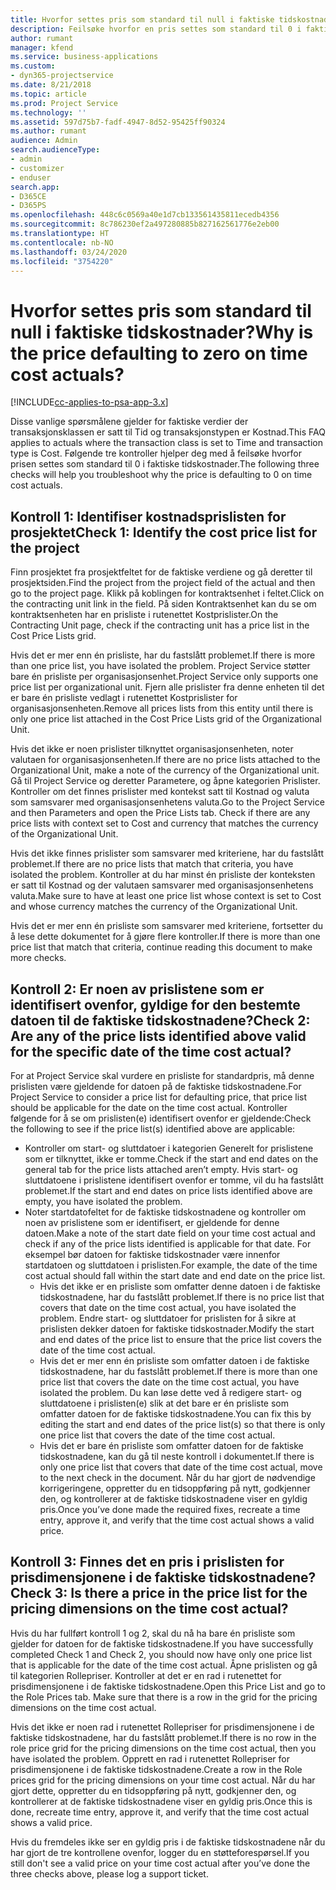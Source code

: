 ```yaml
---
title: Hvorfor settes pris som standard til null i faktiske tidskostnader?
description: Feilsøke hvorfor en pris settes som standard til 0 i faktiske tidskostnader.
author: rumant
manager: kfend
ms.service: business-applications
ms.custom:
- dyn365-projectservice
ms.date: 8/21/2018
ms.topic: article
ms.prod: Project Service
ms.technology: ''
ms.assetid: 597d75b7-fadf-4947-8d52-95425ff90324
ms.author: rumant
audience: Admin
search.audienceType:
- admin
- customizer
- enduser
search.app:
- D365CE
- D365PS
ms.openlocfilehash: 448c6c0569a40e1d7cb133561435811ecedb4356
ms.sourcegitcommit: 8c786230ef2a497280885b827162561776e2eb00
ms.translationtype: HT
ms.contentlocale: nb-NO
ms.lasthandoff: 03/24/2020
ms.locfileid: "3754220"
---
```

# <a name="why-is-the-price-defaulting-to-zero-on-time-cost-actuals"></a><span data-ttu-id="97d9c-103">Hvorfor settes pris som standard til null i faktiske tidskostnader?</span><span class="sxs-lookup"><span data-stu-id="97d9c-103">Why is the price defaulting to zero on time cost actuals?</span></span>

[!INCLUDE[cc-applies-to-psa-app-3.x](../includes/cc-applies-to-psa-app-3x.md)]

<span data-ttu-id="97d9c-104">Disse vanlige spørsmålene gjelder for faktiske verdier der transaksjonsklassen er satt til Tid og transaksjonstypen er Kostnad.</span><span class="sxs-lookup"><span data-stu-id="97d9c-104">This FAQ applies to actuals where the transaction class is set to Time and transaction type is Cost.</span></span> <span data-ttu-id="97d9c-105">Følgende tre kontroller hjelper deg med å feilsøke hvorfor prisen settes som standard til 0 i faktiske tidskostnader.</span><span class="sxs-lookup"><span data-stu-id="97d9c-105">The following three checks will help you troubleshoot why the price is defaulting to 0 on time cost actuals.</span></span>
 
## <a name="check-1-identify-the-cost-price-list-for-the-project"></a><span data-ttu-id="97d9c-106">Kontroll 1: Identifiser kostnadsprislisten for prosjektet</span><span class="sxs-lookup"><span data-stu-id="97d9c-106">Check 1: Identify the cost price list for the project</span></span>

<span data-ttu-id="97d9c-107">Finn prosjektet fra prosjektfeltet for de faktiske verdiene og gå deretter til prosjektsiden.</span><span class="sxs-lookup"><span data-stu-id="97d9c-107">Find the project from the project field of the actual and then go to the project page.</span></span> <span data-ttu-id="97d9c-108">Klikk på koblingen for kontraktsenhet i feltet.</span><span class="sxs-lookup"><span data-stu-id="97d9c-108">Click on the contracting unit link in the field.</span></span> <span data-ttu-id="97d9c-109">På siden Kontraktsenhet kan du se om kontraktsenheten har en prisliste i rutenettet Kostprislister.</span><span class="sxs-lookup"><span data-stu-id="97d9c-109">On the Contracting Unit page, check if the contracting unit has a price list in the Cost Price Lists grid.</span></span>

<span data-ttu-id="97d9c-110">Hvis det er mer enn én prisliste, har du fastslått problemet.</span><span class="sxs-lookup"><span data-stu-id="97d9c-110">If there is more than one price list, you have isolated the problem.</span></span> <span data-ttu-id="97d9c-111">Project Service støtter bare én prisliste per organisasjonsenhet.</span><span class="sxs-lookup"><span data-stu-id="97d9c-111">Project Service only supports one price list per organizational unit.</span></span> <span data-ttu-id="97d9c-112">Fjern alle prislister fra denne enheten til det er bare én prisliste vedlagt i rutenettet Kostprislister for organisasjonsenheten.</span><span class="sxs-lookup"><span data-stu-id="97d9c-112">Remove all prices lists from this entity until there is only one price list attached in the Cost Price Lists grid of the Organizational Unit.</span></span>

<span data-ttu-id="97d9c-113">Hvis det ikke er noen prislister tilknyttet organisasjonsenheten, noter valutaen for organisasjonsenheten.</span><span class="sxs-lookup"><span data-stu-id="97d9c-113">If there are no price lists attached to the Organizational Unit, make a note of the currency of the Organizational unit.</span></span> <span data-ttu-id="97d9c-114">Gå til Project Service og deretter Parametere, og åpne kategorien Prislister. Kontroller om det finnes prislister med kontekst satt til Kostnad og valuta som samsvarer med organisasjonsenhetens valuta.</span><span class="sxs-lookup"><span data-stu-id="97d9c-114">Go to the Project Service and then Parameters and open the Price Lists tab. Check if there are any price lists with context set to Cost and currency that matches the currency of the Organizational Unit.</span></span>
 
<span data-ttu-id="97d9c-115">Hvis det ikke finnes prislister som samsvarer med kriteriene, har du fastslått problemet.</span><span class="sxs-lookup"><span data-stu-id="97d9c-115">If there are no price lists that match that criteria, you have isolated the problem.</span></span> <span data-ttu-id="97d9c-116">Kontroller at du har minst én prisliste der konteksten er satt til Kostnad og der valutaen samsvarer med organisasjonsenhetens valuta.</span><span class="sxs-lookup"><span data-stu-id="97d9c-116">Make sure to have at least one price list whose context is set to Cost and whose currency matches the currency of the Organizational Unit.</span></span>

<span data-ttu-id="97d9c-117">Hvis det er mer enn én prisliste som samsvarer med kriteriene, fortsetter du å lese dette dokumentet for å gjøre flere kontroller.</span><span class="sxs-lookup"><span data-stu-id="97d9c-117">If there is more than one price list that match that criteria, continue reading this document to make more checks.</span></span>

## <a name="check-2-are-any-of-the-price-lists-identified-above-valid-for-the-specific-date-of-the-time-cost-actual"></a><span data-ttu-id="97d9c-118">Kontroll 2: Er noen av prislistene som er identifisert ovenfor, gyldige for den bestemte datoen til de faktiske tidskostnadene?</span><span class="sxs-lookup"><span data-stu-id="97d9c-118">Check 2: Are any of the price lists identified above valid for the specific date of the time cost actual?</span></span>

<span data-ttu-id="97d9c-119">For at Project Service skal vurdere en prisliste for standardpris, må denne prislisten være gjeldende for datoen på de faktiske tidskostnadene.</span><span class="sxs-lookup"><span data-stu-id="97d9c-119">For Project Service to consider a price list for defaulting price, that price list should be applicable for the date on the time cost actual.</span></span> <span data-ttu-id="97d9c-120">Kontroller følgende for å se om prislisten(e) identifisert ovenfor er gjeldende:</span><span class="sxs-lookup"><span data-stu-id="97d9c-120">Check the following to see if the price list(s) identified above are applicable:</span></span>

- <span data-ttu-id="97d9c-121">Kontroller om start- og sluttdatoer i kategorien Generelt for prislistene som er tilknyttet, ikke er tomme.</span><span class="sxs-lookup"><span data-stu-id="97d9c-121">Check if the start and end dates on the general tab for the price lists attached aren’t empty.</span></span> <span data-ttu-id="97d9c-122">Hvis start- og sluttdatoene i prislistene identifisert ovenfor er tomme, vil du ha fastslått problemet.</span><span class="sxs-lookup"><span data-stu-id="97d9c-122">If the start and end dates on price lists identified above are empty, you have isolated the problem.</span></span> 
- <span data-ttu-id="97d9c-123">Noter startdatofeltet for de faktiske tidskostnadene og kontroller om noen av prislistene som er identifisert, er gjeldende for denne datoen.</span><span class="sxs-lookup"><span data-stu-id="97d9c-123">Make a note of the start date field on your time cost actual and check if any of the price lists identified is applicable for that date.</span></span> <span data-ttu-id="97d9c-124">For eksempel bør datoen for faktiske tidskostnader være innenfor startdatoen og sluttdatoen i prislisten.</span><span class="sxs-lookup"><span data-stu-id="97d9c-124">For example, the date of the time cost actual should fall within the start date and end date on the price list.</span></span> 
    - <span data-ttu-id="97d9c-125">Hvis det ikke er en prisliste som omfatter denne datoen i de faktiske tidskostnadene, har du fastslått problemet.</span><span class="sxs-lookup"><span data-stu-id="97d9c-125">If there is no price list that covers that date on the time cost actual, you have isolated the problem.</span></span> <span data-ttu-id="97d9c-126">Endre start- og sluttdatoer for prislisten for å sikre at prislisten dekker datoen for faktiske tidskostnader.</span><span class="sxs-lookup"><span data-stu-id="97d9c-126">Modify the start and end dates of the price list to ensure that the price list covers the date of the time cost actual.</span></span> 
    - <span data-ttu-id="97d9c-127">Hvis det er mer enn én prisliste som omfatter datoen i de faktiske tidskostnadene, har du fastslått problemet.</span><span class="sxs-lookup"><span data-stu-id="97d9c-127">If there is more than one price list that covers the date on the time cost actual, you have isolated the problem.</span></span> <span data-ttu-id="97d9c-128">Du kan løse dette ved å redigere start- og sluttdatoene i prislisten(e) slik at det bare er én prisliste som omfatter datoen for de faktiske tidskostnadene.</span><span class="sxs-lookup"><span data-stu-id="97d9c-128">You can fix this by editing the start and end dates of the price list(s) so that there is only one price list that covers the date of the time cost actual.</span></span> 
    - <span data-ttu-id="97d9c-129">Hvis det er bare én prisliste som omfatter datoen for de faktiske tidskostnadene, kan du gå til neste kontroll i dokumentet.</span><span class="sxs-lookup"><span data-stu-id="97d9c-129">If there is only one price list that covers that date of the time cost actual, move to the next check in the document.</span></span>
<span data-ttu-id="97d9c-130">Når du har gjort de nødvendige korrigeringene, oppretter du en tidsoppføring på nytt, godkjenner den, og kontrollerer at de faktiske tidskostnadene viser en gyldig pris.</span><span class="sxs-lookup"><span data-stu-id="97d9c-130">Once you’ve done made the required fixes, recreate a time entry, approve it, and verify that the time cost actual shows a valid price.</span></span>

## <a name="check-3-is-there-a-price-in-the-price-list-for-the-pricing-dimensions-on-the-time-cost-actual"></a><span data-ttu-id="97d9c-131">Kontroll 3: Finnes det en pris i prislisten for prisdimensjonene i de faktiske tidskostnadene?</span><span class="sxs-lookup"><span data-stu-id="97d9c-131">Check 3: Is there a price in the price list for the pricing dimensions on the time cost actual?</span></span>

<span data-ttu-id="97d9c-132">Hvis du har fullført kontroll 1 og 2, skal du nå ha bare én prisliste som gjelder for datoen for de faktiske tidskostnadene.</span><span class="sxs-lookup"><span data-stu-id="97d9c-132">If you have successfully completed Check 1 and Check 2, you should now have only one price list that is applicable for the date of the time cost actual.</span></span> <span data-ttu-id="97d9c-133">Åpne prislisten og gå til kategorien Rollepriser. Kontroller at det er en rad i rutenettet for prisdimensjonene i de faktiske tidskostnadene.</span><span class="sxs-lookup"><span data-stu-id="97d9c-133">Open this Price List and go to the Role Prices tab. Make sure that there is a row in the grid for the pricing dimensions on the time cost actual.</span></span>

<span data-ttu-id="97d9c-134">Hvis det ikke er noen rad i rutenettet Rollepriser for prisdimensjonene i de faktiske tidskostnadene, har du fastslått problemet.</span><span class="sxs-lookup"><span data-stu-id="97d9c-134">If there is no row in the role price grid for the pricing dimensions on the time cost actual, then you have isolated the problem.</span></span> <span data-ttu-id="97d9c-135">Opprett en rad i rutenettet Rollepriser for prisdimensjonene i de faktiske tidskostnadene.</span><span class="sxs-lookup"><span data-stu-id="97d9c-135">Create a row in the Role prices grid for the pricing dimensions on your time cost actual.</span></span> <span data-ttu-id="97d9c-136">Når du har gjort dette, oppretter du en tidsoppføring på nytt, godkjenner den, og kontrollerer at de faktiske tidskostnadene viser en gyldig pris.</span><span class="sxs-lookup"><span data-stu-id="97d9c-136">Once this is done, recreate time entry, approve it, and verify that the time cost actual shows a valid price.</span></span>
 
<span data-ttu-id="97d9c-137">Hvis du fremdeles ikke ser en gyldig pris i de faktiske tidskostnadene når du har gjort de tre kontrollene ovenfor, logger du en støtteforespørsel.</span><span class="sxs-lookup"><span data-stu-id="97d9c-137">If you still don't see a valid price on your time cost actual after you’ve done the three checks above, please log a support ticket.</span></span>



